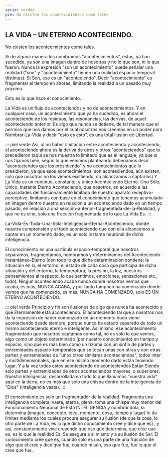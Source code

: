 ```yaml
---
serie: verdad
pie: No existen los acontecimientos como tales
---
```


## LA VIDA – UN ETERNO ACONTECIENDO.

No existen los acontecimientos como tales.

Si de alguna manera los nombramos "acontecimientos", estos, ya han sucedido, ya son una imagen dentro de nosotros y no lo que son, ni lo que fueron. Nunca la expresión "son un acontecimiento" puede señalar una realidad ("son" y "acontecimiento" tienen una realidad espacio temporal distintas). Si Son, eso es un "aconteciendo". Decir "acontecimiento" es fragmentar el tiempo en ahoras, limitando la realidad a un pasado muy próximo.

Esto es lo que hace el conocimiento.

La Vida es un flujo de aconteciendos y no de acontecimientos. Y en cualquier caso, un acontecimiento que ya ha sucedido, es ahora el aconteciendo de los residuos, las resonancias, las derivas, de aquel aconteciendo anterior. Es algo que nunca se detiene, de tal manera que el permiso que nos damos por el cual nosotros nos creemos en un poder para Nombrar-La-Vida y decir "esto es esto", es una total ilusión de Libertad.

::: piel verde
Así, al no haber limitación entre aconteciendo y aconteciendo, el aconteciendo ahora es la deriva de otros y otros "aconteciendos" que lo precedieron (aquí se nos muestra lo limitado que es el lenguaje, ya que si nos fijamos bien, según lo que venimos planteando deberíamos decir "aconteciendos que los presidiendo" y no acontecimientos que lo presidieron, ya que esos acontecimientos, son aconteciendos, aún existen, solo que nosotros no los vemos existiendo, no alcanzamos a captarlos) Y La Vida es un continuo, constante, y único Aconteciendo Eterno. Uno Sólo, Único, Instante Eterno Aconteciendo, que nosotros, en acuerdo a las capacidades del funcionamiento limitado de nuestro aparato receptivo-perceptivo, limitamos con base en el conocimiento que tenemos acumulado en imagen dentro nuestro en relación a un aconteciendo dado en un tiempo pasado, en relación a una sección-anterior-fragmentada-de-la-Realidad, y que no es sino, solo una fracción fragmentada de lo que La Vida Es.
:::

La-Vida-Es-Toda-Una-Sola-Inteligencia-Eterna-Aconteciendo, donde nuestra comprensión y el todo aconteciendo que con ella alcancemos a captar en un momento dado, es un solo instante neuronal de dicha inteligencia.

El conocimiento es una partícula espacio-temporal que nosotros separamos, fragmentamos, nombramos y determinamos del Aconteciendo-Instantáneo-Eterno (con todo lo que dicha determinación contiene: la situación en sí, el entorno, el estado de cada cosa que participa de dicha situación y del entorno, la temperatura, la presión, la luz, nuestros pensamientos al respecto, lo que sentimos, emociones, sensaciones etc., todo). Ningún aconteciendo acaba nunca donde nosotros vemos que acaba, es más, NUNCA ACABA, y por tanto tampoco ha comenzado donde vemos que ha comenzado, es más, NUNCA HA COMENZADO, solo ES UN ETERNO ACONTECIENDO.

::: piel verde
Principio y fin son ilusiones de algo que nunca ha acontecido y que Eternamente está aconteciendo. El aconteciendo tal que a nosotros nos da la impresión de haber comenzado en un momento dado viene aconteciendo desde siempre, porque nunca ha estado separado de todo un mismo aconteciendo eterno e inteligente. Así mismo, ese acontecimiento fragmentado que nosotros captamos como tal, no es sólo lo que vemos, algo como un objeto determinado (por nuestro conocimiento) en tiempo y espacio, sino que es más bien como un rizoma con un sinfín de partes y extremidades espacio-temporales que se tocan unas con otras y con otras partes y extremidades de "unos otros similares aconteciendos", todos inter y multidimensionales, que en ese mismo momento dado están teniendo lugar. Y a la vez todos estos aconteciendo de aconteciendos Están Siendo solo partes y extremidades de otros aconteciendos mayores, o superiores. Nuestra inteligencia, desarrollada en todo lo que llamamos "nuestra vida" aquí en la tierra, no es más que solo una chispa dentro de la inteligencia de "Dios" (inteligencia vasta).
:::

El conocimiento es solo un fragmentador de la realidad. Fragmenta una inteligencia completa, vasta, eterna, plena: toma una chispa muy menor del Funcionamiento Neuronal de Esta INTELIGENCIA y nombrándola, la determina (imagen, concepto, idea, momento, cosa, tiempo y lugar) le da limites mediante los cuales procura asegurar su ilusión (de que la cosa, lo otro parte de La Vida, es lo que dicho conocimiento cree y dice que es) , y así, constantemente vive creyendo que eso que determina, que dice que es, es lo que la realidad Es. Se asegura a sí mismo y a su ilusión de Ser. El conocimiento cree que es, cuando solo es una parte de una fracción de algo que él cree y dice que fue, cuando ni aún, eso que fue, fue lo que él cree que fue.
